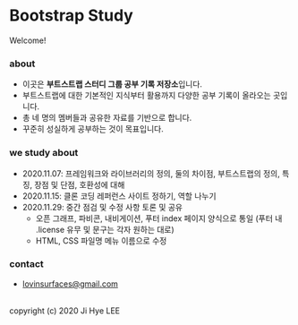 # Bootstrap Study
Welcome!

### about
- 이곳은 **부트스트랩 스터디 그룹 공부 기록 저장소**입니다.
- 부트스트랩에 대한 기본적인 지식부터 활용까지 다양한 공부 기록이 올라오는 곳입니다.
- 총 네 명의 멤버들과 공유한 자료를 기반으로 합니다.
- 꾸준히 성실하게 공부하는 것이 목표입니다.

### we study about
- 2020.11.07: 프레임워크와 라이브러리의 정의, 둘의 차이점, 부트스트랩의 정의, 특징, 장점 및 단점, 호환성에 대해
- 2020.11.15: 클론 코딩 레퍼런스 사이트 정하기, 역할 나누기
- 2020.11.29: 중간 점검 및 수정 사항 토론 및 공유
    - 오픈 그래프, 파비콘, 내비게이션, 푸터 index 페이지 양식으로 통일 (푸터 내 .license 유무 및 문구는 각자 원하는 대로)
    - HTML, CSS 파일명 메뉴 이름으로 수정

### contact
- lovinsurfaces@gmail.com

<br>
copyright (c) 2020 Ji Hye LEE
